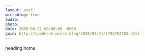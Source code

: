 ```yaml
---
layout: post
microblog: true
audio: 
photo: 
date: 2008-04-21 00:00:00 -0000
guid: http://samdeane.micro.blog/2008/04/21/t793704785.html
---
```

heading home
